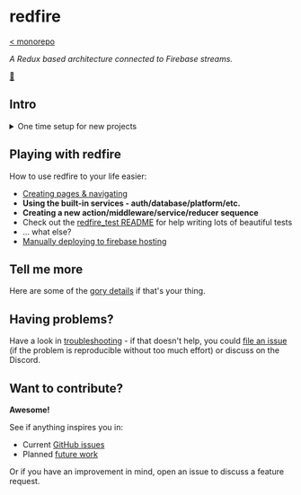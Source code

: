 # redfire

[< monorepo]

*A Redux based architecture connected to Firebase streams.*

[📒]

## Intro

<details>
<summary>One time setup for new projects</summary>
<br>

Firstly, we promise this tedious nonsense will be automated away ASAP, but for now:

- [Setup your Firebase project]
- [Configure local settings]
- [Configure platform targets]
- [Add required code]
- [Setup Auth providers]
- [Add helper methods]
- Optionally also:
  - [Setup GitHub project]
  - [Setup CI/CD with GitHub Actions]
  - [Install Redux DevTools]

</details>

## Playing with redfire

How to use redfire to your life easier:

- [Creating pages & navigating]
- **Using the built-in services - auth/database/platform/etc.**
- **Creating a new action/middleware/service/reducer sequence**
- Check out the [redfire_test README] for help writing lots of beautiful tests
- ... what else?
- [Manually deploying to firebase hosting]

## Tell me more

Here are some of the [gory details] if that's your thing.

## Having problems?

Have a look in [troubleshooting] - if that doesn't help, you could [file an issue] (if the problem is reproducible without too much effort) or discuss on the Discord.

## Want to contribute?

**Awesome!**

See if anything inspires you in:

- Current [GitHub issues]
- Planned [future work]

Or if you have an improvement in mind, open an issue to discuss a feature request.

[< monorepo]: ../../README.md
[📒]: https://enspyrco.notion.site/RedFire-406c10fbadfb44e3a6f2806a1b6023bf
[Setup your Firebase project]: docs/setup/setup-firebase-project/setup-firebase-project.md
[Configure local settings]: docs/setup/configure/configure-local-settings.md
[Configure platform targets]: docs/setup/configure/configure-platform-targets.md
[Add required code]: docs/setup/add-required-code.md
[Setup Auth providers]: docs/setup/setup-auth.md
[Add helper methods]: docs/setup/add_helper_methods.md
[Setup Firebase Databases]: docs/setup/setup-databases.md
[Setup GitHub project]: docs/setup/setup-github.md
[Setup CI/CD with GitHub Actions]: docs/setup/setup-cicd.md
[Creating pages & navigating]: docs/use/create_pages_navigate.md
[Manually deploying to firebase hosting]: docs/use/manually_deploy.md
[gory details]: docs/gory-details.md
[Install Redux DevTools]: docs/setup/setup-redux-devtools.md
[redfire_test README]: ../redfire_test/README.md
[troubleshooting]: docs/trouble-shooting.md
[file an issue]: https://github.com/enspyrco/monorepo/issues
[GitHub issues]: https://github.com/enspyrco/monorepo/issues
[Future work]: docs/future-work.md
